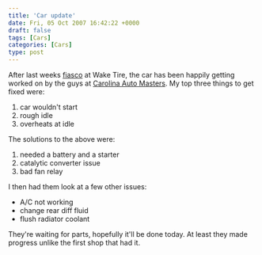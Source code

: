 ```yaml
---
title: 'Car update'
date: Fri, 05 Oct 2007 16:42:22 +0000
draft: false
tags: [Cars]
categories: [Cars]
type: post
---
```


After last weeks [fiasco](http://zeusville.wordpress.com/2007/10/01/ta-in-a-new-shop/) at Wake Tire, the car has been happily getting worked on by the guys at [Carolina Auto Masters](http://www.carolinaautomasters.com/). My top three things to get fixed were:

1.  car wouldn't start
2.  rough idle
3.  overheats at idle

The solutions to the above were:

1.  needed a battery and a starter
2.  catalytic converter issue
3.  bad fan relay

I then had them look at a few other issues:

*   A/C not working
*   change rear diff fluid
*   flush radiator coolant

They're waiting for parts, hopefully it'll be done today. At least they made progress unlike the first shop that had it.